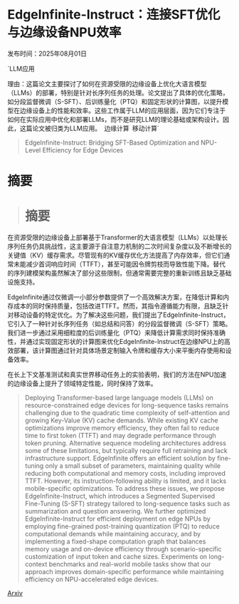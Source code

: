 # EdgeInfinite-Instruct：连接SFT优化与边缘设备NPU效率

发布时间：2025年08月01日

`LLM应用

理由：这篇论文主要探讨了如何在资源受限的边缘设备上优化大语言模型（LLMs）的部署，特别是针对长序列任务的处理。论文提出了具体的优化策略，如分段监督微调（S-SFT）、后训练量化（PTQ）和固定形状的计算图，以提升模型在边缘设备上的性能和效率。这些工作属于LLM的应用层面，因为它们专注于如何在实际应用中优化和部署LLMs，而不是研究LLM的理论基础或架构设计。因此，这篇论文被归类为LLM应用。` `边缘计算` `移动计算`

> EdgeInfinite-Instruct: Bridging SFT-Based Optimization and NPU-Level Efficiency for Edge Devices

# 摘要

> # 摘要
在资源受限的边缘设备上部署基于Transformer的大语言模型（LLMs）以处理长序列任务仍具挑战性，这主要源于自注意力机制的二次时间复杂度以及不断增长的关键值（KV）缓存需求。尽管现有的KV缓存优化方法提高了内存效率，但它们通常未能减少首词响应时间（TTFT），甚至可能因令牌剪枝而导致性能下降。替代的序列建模架构虽然解决了部分这些限制，但通常需要完整的重新训练且缺乏基础设施支持。

EdgeInfinite通过仅微调一小部分参数提供了一个高效解决方案，在降低计算和内存成本的同时保持质量，包括改进TTFT。然而，其指令遵循能力有限，且缺乏针对移动设备的特定优化。为了解决这些问题，我们提出了EdgeInfinite-Instruct，它引入了一种针对长序列任务（如总结和问答）的分段监督微调（S-SFT）策略。我们进一步通过采用细粒度的后训练量化（PTQ）来降低计算需求同时保持准确性，并通过实现固定形状的计算图来优化EdgeInfinite-Instruct在边缘NPU上的高效部署，该计算图通过针对具体场景定制输入令牌和缓存大小来平衡内存使用和设备效率。

在长上下文基准测试和真实世界移动任务上的实验表明，我们的方法在NPU加速的边缘设备上提升了领域特定性能，同时保持了效率。

> Deploying Transformer-based large language models (LLMs) on resource-constrained edge devices for long-sequence tasks remains challenging due to the quadratic time complexity of self-attention and growing Key-Value (KV) cache demands. While existing KV cache optimizations improve memory efficiency, they often fail to reduce time to first token (TTFT) and may degrade performance through token pruning. Alternative sequence modeling architectures address some of these limitations, but typically require full retraining and lack infrastructure support. EdgeInfinite offers an efficient solution by fine-tuning only a small subset of parameters, maintaining quality while reducing both computational and memory costs, including improved TTFT. However, its instruction-following ability is limited, and it lacks mobile-specific optimizations. To address these issues, we propose EdgeInfinite-Instruct, which introduces a Segmented Supervised Fine-Tuning (S-SFT) strategy tailored to long-sequence tasks such as summarization and question answering. We further optimized EdgeInfinite-Instruct for efficient deployment on edge NPUs by employing fine-grained post-training quantization (PTQ) to reduce computational demands while maintaining accuracy, and by implementing a fixed-shape computation graph that balances memory usage and on-device efficiency through scenario-specific customization of input token and cache sizes. Experiments on long-context benchmarks and real-world mobile tasks show that our approach improves domain-specific performance while maintaining efficiency on NPU-accelerated edge devices.

[Arxiv](https://arxiv.org/abs/2508.00370)
